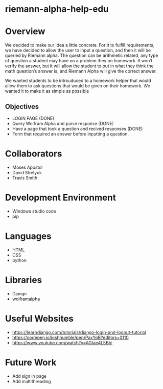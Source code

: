# riemann-alpha-help-edu

# Overview
We decided to make our idea a little concrete. For it to fulfill requirements, we have decided to allow the user to input a question, and then it will be queried by Riemann alpha. The question can be arithmetic related, any type of question a student may have on a problem they on homework.  It won’t verify the answer, but it will allow the student to put in what they think the math question’s answer is, and Riemann Alpha will give the correct answer. 

We wanted students to be introuduced to a homework helper that would allow them to ask questions that would be given on their homework. We wanted it to make it as simple as possible

## Objectives

 * LOGIN PAGE (DONE)
 * Query Wolfram Alpha and parse response (DONE)
 * Have a page that took a question and recived responses (DONE)
 * Form that required an answer before inputting a question.

# Collaborators
 * Moses Apostol
 * David Strelyuk
 * Travis Smith

# Development Environment

 * Windows studio code
 * pip

# Languages

 * HTML
 * CSS
 * python

# Libraries

  * Django
  * wolframalpha
  

# Useful Websites
- https://learndjango.com/tutorials/django-login-and-logout-tutorial
- https://codepen.io/joshhumble/pen/PaxYqB?editors=0110
- https://www.youtube.com/watch?v=AGtae4L5BbI

# Future Work
 * Add sign in page
 * Add multithreading
